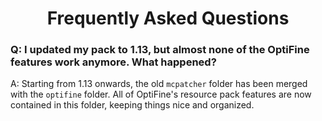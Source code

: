 <div align="center">
<h1>Frequently Asked Questions</h1>
</div>

### Q: I updated my pack to 1.13, but almost none of the OptiFine features work anymore. What happened?
A: Starting from 1.13 onwards, the old `mcpatcher` folder has been merged with the `optifine` folder. All of OptiFine's resource pack features are now contained in this folder, keeping things nice and organized.